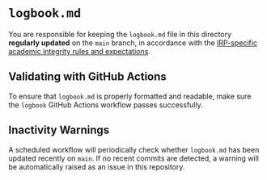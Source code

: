 # `logbook.md`

You are responsible for keeping the `logbook.md` file in this directory **regularly updated** on the `main` branch, in accordance with the [IRP-specific academic integrity rules and expectations](https://ese-msc.github.io/irp/academic-integrity.html).

## Validating with GitHub Actions

To ensure that `logbook.md` is properly formatted and readable, make sure the `logbook` GitHub Actions workflow passes successfully.

## Inactivity Warnings

A scheduled workflow will periodically check whether `logbook.md` has been updated recently on `main`. If no recent commits are detected, a warning will be automatically raised as an issue in this repository.
